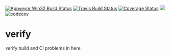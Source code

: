 
[![Appveyor Win32 Build Status](https://ci.appveyor.com/api/projects/status/32r7s2skrgm9ubva/branch/master?svg=true)](https://ci.appveyor.com/project/wangsongc/verify)
[![Travis Build Status](https://travis-ci.org/wangsongc/verify.svg?branch=master)](https://travis-ci.org/wangsongc/verify)
[![Coverage Status](https://coveralls.io/repos/github/wangsongc/verify/badge.svg)](https://coveralls.io/github/wangsongc/verify)
![](https://github.com/wangsongc/verify/workflows/CI%20on%20linux/badge.svg?master)
[![codecov](https://codecov.io/gh/wangsongc/verify/branch/master/graph/badge.svg)](https://codecov.io/gh/wangsongc/verify)
# verify

verify build and CI problems in here.

